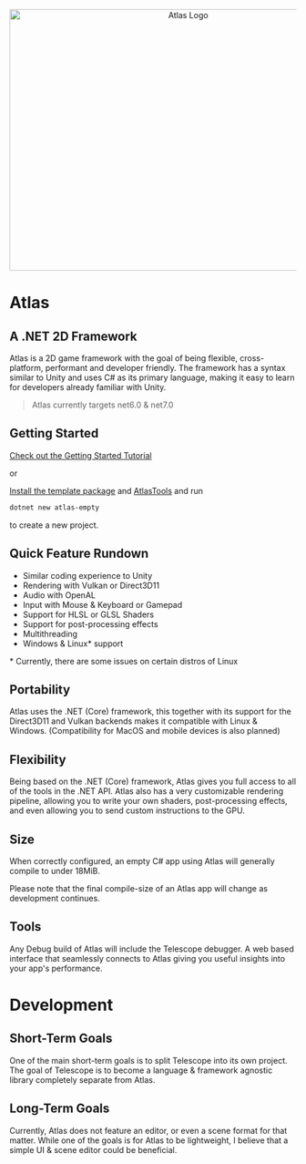 <p align="center">
  <img width="612" height="459" src="https://solidcodegames.com/assets/Atlas-Feature-Small.png" alt="Atlas Logo">
</p>

# Atlas

## A .NET 2D Framework

Atlas is a 2D game framework with the goal of being flexible,
cross-platform, performant and developer friendly. The framework has a
syntax similar to Unity and uses C# as its primary language, making it
easy to learn for developers already familiar with Unity.

> Atlas currently targets net6.0 & net7.0


## Getting Started

[Check out the Getting Started Tutorial](https://github.com/apeltsi/Atlas/wiki/Getting-Started)

or

[Install the template package](https://www.nuget.org/packages/SolidCode.Atlas.Templates/) and [AtlasTools](https://www.nuget.org/packages/atlastools/)
and run
```bash
dotnet new atlas-empty
```
to create a new project.

## Quick Feature Rundown

- Similar coding experience to Unity
- Rendering with Vulkan or Direct3D11
- Audio with OpenAL
- Input with Mouse & Keyboard or Gamepad
- Support for HLSL or GLSL Shaders
- Support for post-processing effects
- Multithreading
- Windows & Linux* support


\* Currently, there are some issues on certain distros of Linux

## Portability

Atlas uses the .NET (Core) framework, this together with its support for the Direct3D11 and Vulkan backends makes it compatible with Linux & Windows. 
(Compatibility for MacOS and mobile devices is also planned)

## Flexibility

Being based on the .NET (Core) framework, Atlas gives you full access to all
of the tools in the .NET API. Atlas also has a very customizable
rendering pipeline, allowing you to write your own shaders,
post-processing effects, and even allowing you to send custom
instructions to the GPU.

## Size

When correctly configured, an empty C# app using Atlas will generally compile to under 18MiB.

Please note that the final compile-size of an Atlas app will change as development continues.

## Tools

Any Debug build of Atlas will include the Telescope debugger. A web based interface that seamlessly connects to Atlas giving you useful insights into your app's performance.

# Development

## Short-Term Goals

One of the main short-term goals is to split Telescope into its own project. The goal of Telescope is to become a language & framework agnostic library completely separate from Atlas. 

## Long-Term Goals

Currently, Atlas does not feature an editor, or even a scene format for that matter. While one of the goals is for Atlas to be lightweight, I believe that a simple UI & scene editor could be beneficial.
